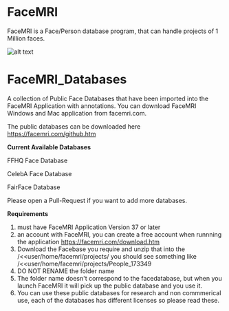 # FaceMRI
FaceMRI is a Face/Person database program, that can handle projects of 1 Million faces.

![alt text](http://facemri.com/img/utk.png)

# FaceMRI_Databases
A collection of Public Face Databases that have been imported into the FaceMRI Application with annotations.
You can download FaceMRI Windows and Mac application from facemri.com.

The public databases can be downloaded here
https://facemri.com/github.htm

**Current Available Databases**

FFHQ Face Database

CelebA Face Database

FairFace Database

Please open a Pull-Request if you want to add more databases.

**Requirements**
1. must have FaceMRI Application Version 37 or later
2. an account with FaceMRI, you can create a free account when runnning the application
    https://facemri.com/download.htm
3. Download the Facebase you require and unzip that into the /<<user/home/facemri/projects/
you should see something like
/<<user/home/facemri/projects/People_173349
4. DO NOT RENAME the folder name
5. The folder name doesn't correspond to the facedatabase, but when you launch FaceMRI it will pick up the public database and you use it.
6. You can use these public databases for research and non commmerical use, each of the databases has different licenses so please read these.
